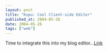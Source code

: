 ```yaml
---
layout: post
title: "Kupu: Cool Client-side Editor"
published_at: 2004-05-26
date: 2004-05-26
tags: ["web"]
---
```


Time to integrate this into my blog editor...[Link]()  